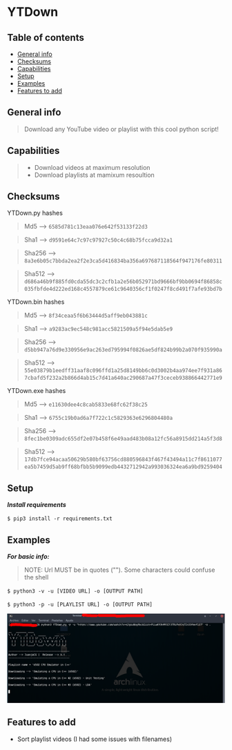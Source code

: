 # YTDown

## Table of contents
* [General info](#general-info)
* [Checksums](#checksums)
* [Capabilities](#capabilities)
* [Setup](#setup)
* [Examples](#Examples)
* [Features to add](#Features-to-add)


## General info
>Download any YouTube video or playlist with this cool python script! 

## Capabilities

>- Download videos at maximum resolution
>- Download playlists at mamixum resoultion

## Checksums
YTDown.py hashes

>Md5 --> `6585d781c13eaa076e642f53133f22d3`

>Sha1 --> `d9591e64c7c97c97927c50c4c68b75fcca9d32a1`

>Sha256 --> `8a3e6b05c7bbda2ea2f2e3ca5d416834ba356a697687118564f947176fe80311`

>Sha512 --> `d686a46b9f885fd0cda55dc3c2cfb1a2e56b052971bd9666bf9bb0694f86858c035fbfde4d222ed168c4557879ce61c9640356cf1f0247f8cd491f7afe93bd7b`

YTDown.bin hashes

>Md5 --> `8f34ceaa5f6b63444d5aff9eb043881c`

>Sha1 --> `a9283ac9ec548c981acc5821509a5f94e5dab5e9`

>Sha256 --> `d5bb947a76d9e330956e9ac263ed795994f0826ae5df824b99b2a070f935990a`

>Sha512 --> `55e03879b1eedff31aaf8c096ffd1a25d8149bb6c0d3002b4aa974ee7f931a867cbafd5f232a2b866d4ab15c7d41a640ac290687a47f3ceceb938866442771e9`

YTDown.exe hashes

>Md5 --> `e11630dee4c8cab5833e68fc62f38c25`

>Sha1 --> `6755c19b0ad6a7f722c1c5829363e6296804480a`

>Sha256 --> `8fec1be0309adc655df2e07b458f6e49aad483b08a12fc56a8915dd214a5f3d8 `

>Sha512 --> `17db7fce94acaa50629b580bf63756cd880596843f467f43494a11c7f8611077ea5b7459d5ab9ff68bfbb5b9099edb4432712942a993036324ea6a9bd9259404`


## Setup

***Install requirements***

`$ pip3 install -r requirements.txt`

## Examples

***For basic info:***

>NOTE: Url MUST be in quotes (""). Some characters could confuse the shell

`$ python3 -v -u [VIDEO URL] -o [OUTPUT PATH]`

`$ python3 -p -u [PLAYLIST URL] -o [OUTPUT PATH]`

![alt text](example.png)

## Features to add

- Sort playlist videos (I had some issues with filenames)
